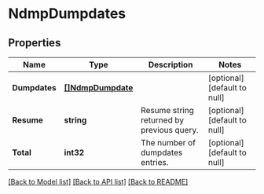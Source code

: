 # NdmpDumpdates

## Properties
Name | Type | Description | Notes
------------ | ------------- | ------------- | -------------
**Dumpdates** | [**[]NdmpDumpdate**](NdmpDumpdate.md) |  | [optional] [default to null]
**Resume** | **string** | Resume string returned by previous query. | [optional] [default to null]
**Total** | **int32** | The number of dumpdates entries. | [optional] [default to null]

[[Back to Model list]](../README.md#documentation-for-models) [[Back to API list]](../README.md#documentation-for-api-endpoints) [[Back to README]](../README.md)


